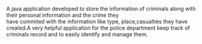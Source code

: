  A java application developed to store the information  of criminals along with their personal information and the crime they   
 have commited with the information like type,
 place,casualties they have created.A very helpful application for the police department keep track of criminals
 record and to easily identify and manage them.
